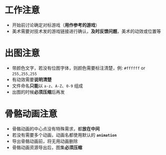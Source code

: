 # 工作注意

* 开始前讨论确定对标游戏（**用作参考的游戏**）  
* 美术需要对技术发的游戏链接进行确认，**及时反馈问题**，美术的动效或位置等  

# 出图注意  
* 带颜色文字，若没有位图字体，则颜色需要标注清楚，例: `#ffffff` or `255,255,255`   
* 有动效需要**说明清楚**  
* 文件命名**只能**以 `a-z`、`A-Z`、`0-9` 组成  
* 出图的时候**必须压缩**后再发  

# 骨骼动画注意
* 骨骼动画的中心点没有特殊需求，都**放在中间**  
* 若没有需要多个动画，动画名都使用默认的 **`animation`**  
* 导出骨骼动画前，将无用动画删除  
* 骨骼动画资源导出后，图集**必须压缩**  
